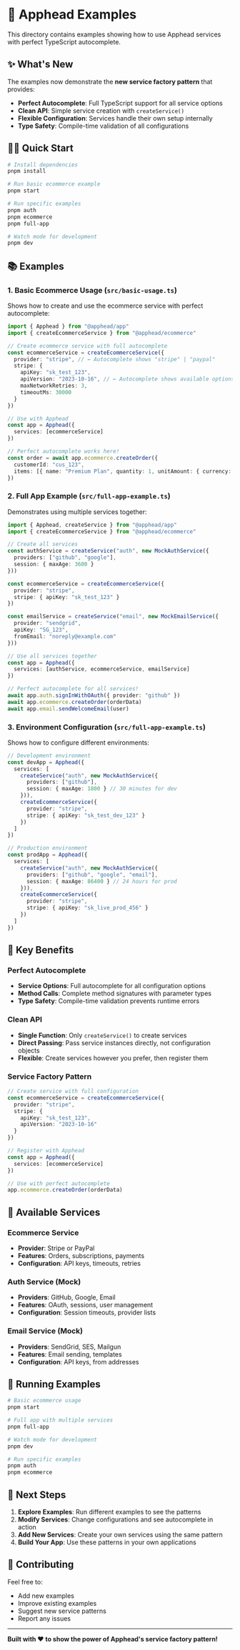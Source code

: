 # 🚀 Apphead Examples

This directory contains examples showing how to use Apphead services with perfect TypeScript autocomplete.

## ✨ What's New

The examples now demonstrate the **new service factory pattern** that provides:

- **Perfect Autocomplete**: Full TypeScript support for all service options
- **Clean API**: Simple service creation with `createService()`
- **Flexible Configuration**: Services handle their own setup internally
- **Type Safety**: Compile-time validation of all configurations

## 🏃‍♂️ Quick Start

```bash
# Install dependencies
pnpm install

# Run basic ecommerce example
pnpm start

# Run specific examples
pnpm auth
pnpm ecommerce
pnpm full-app

# Watch mode for development
pnpm dev
```

## 📚 Examples

### **1. Basic Ecommerce Usage** (`src/basic-usage.ts`)

Shows how to create and use the ecommerce service with perfect autocomplete:

```typescript
import { Apphead } from "@apphead/app"
import { createEcommerceService } from "@apphead/ecommerce"

// Create ecommerce service with full autocomplete
const ecommerceService = createEcommerceService({
  provider: "stripe", // ← Autocomplete shows "stripe" | "paypal"
  stripe: {
    apiKey: "sk_test_123",
    apiVersion: "2023-10-16", // ← Autocomplete shows available options
    maxNetworkRetries: 3,
    timeoutMs: 30000
  }
})

// Use with Apphead
const app = Apphead({
  services: [ecommerceService]
})

// Perfect autocomplete works here!
const order = await app.ecommerce.createOrder({
  customerId: "cus_123",
  items: [{ name: "Premium Plan", quantity: 1, unitAmount: { currency: "USD", amount: 2500 } }]
})
```

### **2. Full App Example** (`src/full-app-example.ts`)

Demonstrates using multiple services together:

```typescript
import { Apphead, createService } from "@apphead/app"
import { createEcommerceService } from "@apphead/ecommerce"

// Create all services
const authService = createService("auth", new MockAuthService({
  providers: ["github", "google"],
  session: { maxAge: 3600 }
}))

const ecommerceService = createEcommerceService({
  provider: "stripe",
  stripe: { apiKey: "sk_test_123" }
})

const emailService = createService("email", new MockEmailService({
  provider: "sendgrid",
  apiKey: "SG_123",
  fromEmail: "noreply@example.com"
}))

// Use all services together
const app = Apphead({
  services: [authService, ecommerceService, emailService]
})

// Perfect autocomplete for all services!
await app.auth.signInWithOAuth({ provider: "github" })
await app.ecommerce.createOrder(orderData)
await app.email.sendWelcomeEmail(user)
```

### **3. Environment Configuration** (`src/full-app-example.ts`)

Shows how to configure different environments:

```typescript
// Development environment
const devApp = Apphead({
  services: [
    createService("auth", new MockAuthService({
      providers: ["github"],
      session: { maxAge: 1800 } // 30 minutes for dev
    })),
    createEcommerceService({
      provider: "stripe",
      stripe: { apiKey: "sk_test_dev_123" }
    })
  ]
})

// Production environment
const prodApp = Apphead({
  services: [
    createService("auth", new MockAuthService({
      providers: ["github", "google", "email"],
      session: { maxAge: 86400 } // 24 hours for prod
    })),
    createEcommerceService({
      provider: "stripe",
      stripe: { apiKey: "sk_live_prod_456" }
    })
  ]
})
```

## 🎯 Key Benefits

### **Perfect Autocomplete**
- **Service Options**: Full autocomplete for all configuration options
- **Method Calls**: Complete method signatures with parameter types
- **Type Safety**: Compile-time validation prevents runtime errors

### **Clean API**
- **Single Function**: Only `createService()` to create services
- **Direct Passing**: Pass service instances directly, not configuration objects
- **Flexible**: Create services however you prefer, then register them

### **Service Factory Pattern**
```typescript
// Create service with full configuration
const ecommerceService = createEcommerceService({
  provider: "stripe",
  stripe: {
    apiKey: "sk_test_123",
    apiVersion: "2023-10-16"
  }
})

// Register with Apphead
const app = Apphead({
  services: [ecommerceService]
})

// Use with perfect autocomplete
app.ecommerce.createOrder(orderData)
```

## 🔧 Available Services

### **Ecommerce Service**
- **Provider**: Stripe or PayPal
- **Features**: Orders, subscriptions, payments
- **Configuration**: API keys, timeouts, retries

### **Auth Service** (Mock)
- **Providers**: GitHub, Google, Email
- **Features**: OAuth, sessions, user management
- **Configuration**: Session timeouts, provider lists

### **Email Service** (Mock)
- **Providers**: SendGrid, SES, Mailgun
- **Features**: Email sending, templates
- **Configuration**: API keys, from addresses

## 🚀 Running Examples

```bash
# Basic ecommerce usage
pnpm start

# Full app with multiple services
pnpm full-app

# Watch mode for development
pnpm dev

# Run specific examples
pnpm auth
pnpm ecommerce
```

## 📖 Next Steps

1. **Explore Examples**: Run different examples to see the patterns
2. **Modify Services**: Change configurations and see autocomplete in action
3. **Add New Services**: Create your own services using the same pattern
4. **Build Your App**: Use these patterns in your own applications

## 🤝 Contributing

Feel free to:
- Add new examples
- Improve existing examples
- Suggest new service patterns
- Report any issues

---

**Built with ❤️ to show the power of Apphead's service factory pattern!**
